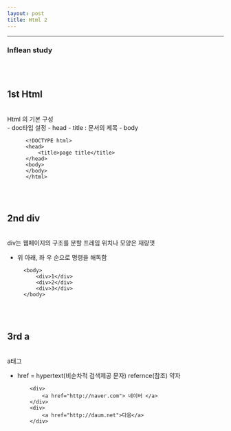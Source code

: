 ```yaml
---
layout: post
title: Html 2
---
```


---

### Inflean study

<br><br>

## 1st Html

<br>
Html 의 기본 구성
<br>
- doc타입 설정
- head
- title : 문서의 제목
- body

          <!DOCTYPE html>
          <head>
              <title>page title</title>
          </head>
          <body>
          </body>
          </html>

<br><br>

## 2nd div

<br>
div는 웹페이지의 구조를 분할  
프레임 위치나 모양은 재량껏
<br>

- 위 아래, 좌 우 순으로 명령을 해독함

        <body>
            <div>1</div>
            <div>2</div>
            <div>3</div>
        </body>

<br><br>

## 3rd a

<br>
a태그

- href = hypertext(비순차적 검색제공 문자) refernce(참조) 약자

          <div>
              <a href="http://naver.com"> 네이버 </a>
          </div>
          <div>
              <a href="http://daum.net">다음</a>
          </div>

  <br><br>
